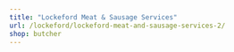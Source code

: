 ```yaml
---
title: "Lockeford Meat & Sausage Services"
url: /lockeford/lockeford-meat-and-sausage-services-2/
shop: butcher
---
```

